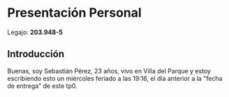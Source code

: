# Presentación Personal
Legajo: **203.948-5**

## Introducción
Buenas, soy Sebastián Pérez, 23 años, vivo en Villa del Parque y estoy escribiendo esto un miércoles feriado a las 19:16, el día anterior a la "fecha de entrega" de este tp0.
